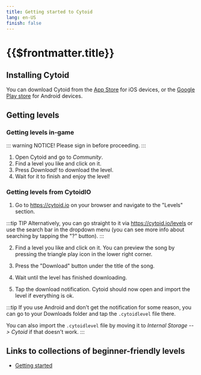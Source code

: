 ```yaml
---
title: Getting started to Cytoid
lang: en-US
finish: false
---
```


# {{$frontmatter.title}}

## Installing Cytoid

You can download Cytoid from the [App Store](https://apps.apple.com/us/app/cytoid/id1266582726) for iOS devices, or the [Google Play store](https://play.google.com/store/apps/details?id=me.tigerhix.cytoid) for Android devices.

## Getting levels

### Getting levels in-game

::: warning NOTICE!
Please sign in before proceeding.
:::

1. Open Cytoid and go to *Community*.
2. Find a level you like and click on it.
3. Press *Download!* to download the level.
4. Wait for it to finish and enjoy the level!

### Getting levels from CytoidIO

1. Go to <https://cytoid.io> on your browser and navigate to the "Levels" section.

:::tip TIP
Alternatively, you can go straight to it via <https://cytoid.io/levels> or use the search bar in the dropdown menu (you can see more info about searching by tapping the "?" button).
:::

2. Find a level you like and click on it. You can preview the song by pressing the triangle play icon in the lower right corner.

3. Press the "Download" button under the title of the song.

4. Wait until the level has finished downloading.

5. Tap the download notification. Cytoid should now open and import the level if everything is ok.

:::tip
If you use Android and don't get the notification for some reason, you can go to your Downloads folder and tap the `.cytoidlevel` file there.

You can also import the `.cytoidlevel` file by moving it to *Internal Storage --> Cytoid* if that doesn't work.
:::

## Links to collections of beginner-friendly levels

- [Getting started](https://cytoid.io/collections/getting-started)
